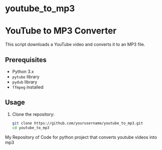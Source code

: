 # youtube_to_mp3
# YouTube to MP3 Converter

This script downloads a YouTube video and converts it to an MP3 file.

## Prerequisites

- Python 3.x
- `pytube` library
- `pydub` library
- `ffmpeg` installed

## Usage

1. Clone the repository:
   ```bash
   git clone https://github.com/yourusername/youtube_to_mp3.git
   cd youtube_to_mp3

My Repository of Code for python project that converts youtube videos into mp3
